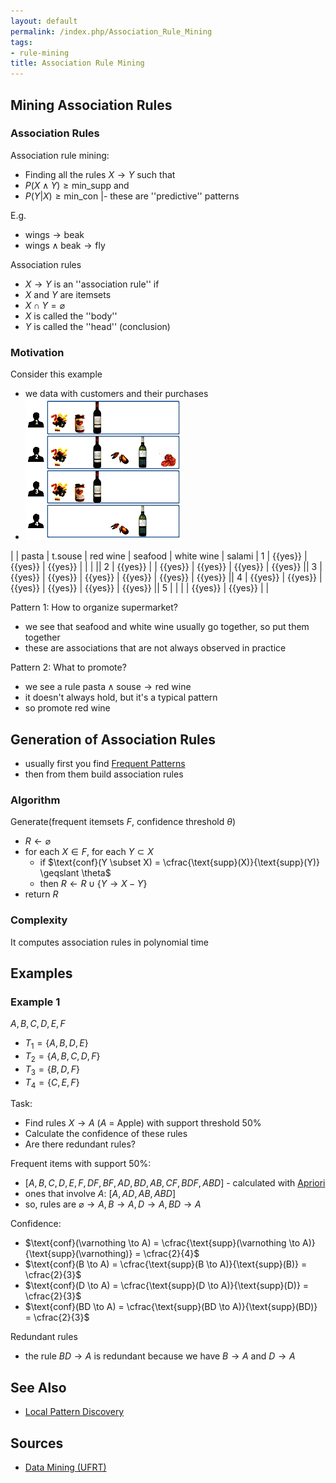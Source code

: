 ```yaml
---
layout: default
permalink: /index.php/Association_Rule_Mining
tags:
- rule-mining
title: Association Rule Mining
---
```

## Mining Association Rules
### Association Rules
Association rule mining:
- Finding all the rules $X \to Y$ such that
- $P(X \land Y) \geqslant \text{min_supp}$ and 
- $P(Y |  X) \geqslant \text{min_con}$ |- these are ''predictive'' patterns

E.g.
- $\text{wings} \to \text{beak}$
- $\text{wings} \land \text{beak} \to \text{fly}$


Association rules
- $X \to Y$ is an ''association rule'' if
- $X$ and $Y$ are itemsets 
- $X \cap Y = \varnothing$
- $X$ is called the ''body''
- $Y$ is called the ''head'' (conclusion)


### Motivation
Consider this example
- we data with customers and their purchases
- <img src="https://raw.githubusercontent.com/alexeygrigorev/wiki-figures/master/ufrt/kddm/as-rules-ex1.png" alt="Image">


|     |  pasta  |  t.souse  |  red wine  |  seafood  |  white wine  |  salami  |   1   |  {{yes}}  |  {{yes}}  |  {{yes}}  |    |    |    ||   2   |  {{yes}}  |    |  {{yes}}  |  {{yes}}  |  {{yes}}  |  {{yes}} ||   3   |  {{yes}}  |  {{yes}}  |  {{yes}}  |  {{yes}}  |  {{yes}}  |  {{yes}}  ||   4   |  {{yes}}  |  {{yes}}  |  {{yes}}  |  {{yes}}  |  {{yes}}  |  {{yes}}  ||   5   |    |    |    |  {{yes}}  |  {{yes}}  |    |

Pattern 1: How to organize supermarket?
- we see that seafood and white wine usually go together, so put them together 
- these are associations that are not always observed in practice


Pattern 2: What to promote?
- we see a rule $\text{pasta} \land \text{souse} \to \text{red wine}$
- it doesn't always hold, but it's a typical pattern
- so promote red wine 


## Generation of Association Rules
- usually first you find [Frequent Patterns](Frequent_Pattern_Mining)
- then from them build association rules


### Algorithm
Generate(frequent itemsets $F$, confidence threshold $\theta$)
- $R \leftarrow \varnothing$
- for each $X \in F$, for each $Y \subset X$
  - if $\text{conf}(Y \subset X) = \cfrac{\text{supp}(X)}{\text{supp}(Y)} \geqslant \theta$
  - then $R \leftarrow R \cup \{ Y \to X - Y \}$
- return $R$


### Complexity
It computes association rules in polynomial time


## Examples
### Example 1
${A, B, C, D, E, F}$
- $T_1 = \{A,B,D,E\}$
- $T_2 = \{A,B,C,D,F\}$
- $T_3 = \{B,D,F\}$
- $T_4 = \{C,E,F\}$

Task:
- Find rules $X \to A$ ($A$ = Apple) with support threshold 50%
- Calculate the confidence of these rules
- Are there redundant rules?


Frequent items with support 50%:
- $[A, B, C, D, E, F, DF, BF, AD, BD, AB, CF, BDF, ABD]$ - calculated with [Apriori](Apriori)
- ones that involve $A$: $[A, AD, AB, ABD]$
- so, rules are $\varnothing \to A, B \to A, D \to A, BD \to A$


Confidence:
- $\text{conf}(\varnothing \to A) = \cfrac{\text{supp}(\varnothing \to A)}{\text{supp}(\varnothing)} = \cfrac{2}{4}$
- $\text{conf}(B \to A) = \cfrac{\text{supp}(B \to A)}{\text{supp}(B)} = \cfrac{2}{3}$
- $\text{conf}(D \to A) = \cfrac{\text{supp}(D \to A)}{\text{supp}(D)} = \cfrac{2}{3}$
- $\text{conf}(BD \to A) =  \cfrac{\text{supp}(BD \to A)}{\text{supp}(BD)} = \cfrac{2}{3}$

Redundant rules
- the rule $BD \to A$ is redundant because we have $B \to A$ and $D \to A$


## See Also
- [Local Pattern Discovery](Local_Pattern_Discovery)

## Sources
- [Data Mining (UFRT)](Data_Mining_(UFRT))
